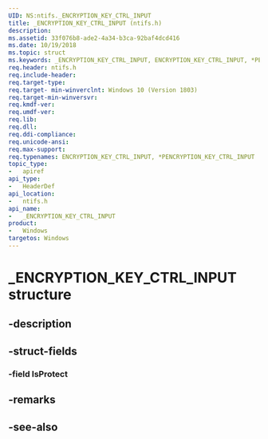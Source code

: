 ```yaml
---
UID: NS:ntifs._ENCRYPTION_KEY_CTRL_INPUT
title: _ENCRYPTION_KEY_CTRL_INPUT (ntifs.h)
description: 
ms.assetid: 33f076b8-ade2-4a34-b3ca-92baf4dcd416
ms.date: 10/19/2018
ms.topic: struct
ms.keywords: _ENCRYPTION_KEY_CTRL_INPUT, ENCRYPTION_KEY_CTRL_INPUT, *PENCRYPTION_KEY_CTRL_INPUT, 
req.header: ntifs.h
req.include-header:
req.target-type:
req.target- min-winverclnt: Windows 10 (Version 1803)
req.target-min-winversvr:
req.kmdf-ver:
req.umdf-ver:
req.lib:
req.dll:
req.ddi-compliance:
req.unicode-ansi:
req.max-support:
req.typenames: ENCRYPTION_KEY_CTRL_INPUT, *PENCRYPTION_KEY_CTRL_INPUT
topic_type: 
-	apiref
api_type: 
-	HeaderDef
api_location: 
-	ntifs.h
api_name: 
-	_ENCRYPTION_KEY_CTRL_INPUT
product:
-	Windows
targetos: Windows
---
```


# _ENCRYPTION_KEY_CTRL_INPUT structure

## -description


## -struct-fields

### -field IsProtect
 

## -remarks

## -see-also
